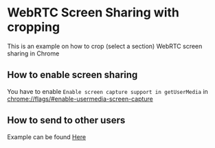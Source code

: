 # WebRTC Screen Sharing with cropping

This is an example on how to crop (select a section) WebRTC screen sharing in Chrome

## How to enable screen sharing

You have to enable `Enable screen capture support in getUserMedia` in [chrome://flags/#enable-usermedia-screen-capture](chrome://flags/#enable-usermedia-screen-capture)

## How to send to other users

Example can be found [Here](http://richard.to/projects/datachannel-demo/)
